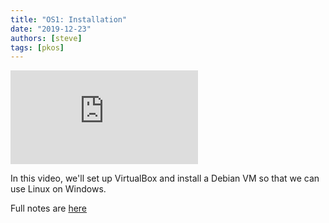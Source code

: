 ```yaml
---
title: "OS1: Installation"
date: "2019-12-23"
authors: [steve]
tags: [pkos]
---
```


<iframe className="youtube-video-player" src="https://www.youtube.com/embed/NtZzb9ZJ5Fo" title="YouTube video player" frameBorder="0" allow="accelerometer; autoplay; clipboard-write; encrypted-media; gyroscope; picture-in-picture" allowFullScreen></iframe>

In this video, we'll set up VirtualBox and install a Debian VM so that we can use Linux on Windows.

Full notes are [here](/docs/pkos/os1)